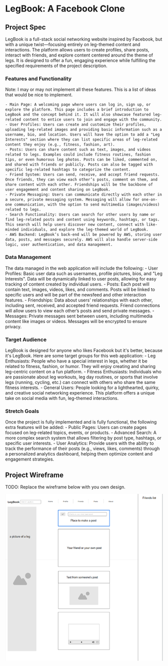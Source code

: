 # LegBook: A Facebook Clone

## Project Spec

LegBook is a full-stack social networking website inspired by Facebook, but with a unique twist—focusing entirely on leg-themed content and interactions. The platform allows users to create profiles, share posts, interact with friends, and explore content centered around the theme of legs. It is designed to offer a fun, engaging experience while fulfilling the specified requirements of the project description.

### Features and Functionality

Note: I may or may not implement all these features. This is a list of ideas that would be nice to implement.

    - Main Page: A welcoming page where users can log in, sign up, or explore the platform. This page includes a brief introduction to LegBook and the concept behind it. It will also showcase featured leg-related content to entice users to join and engage with the community.
    - User Profiles: Users can create and customize their profiles, uploading leg-related images and providing basic information such as a username, bio, and location. Users will have the option to add a "Leg Interests" section where they can list specific areas of leg-related content they enjoy (e.g., fitness, fashion, art).
    - Posts: Users can share content such as text, images, and videos related to legs. Examples could include fitness routines, fashion tips, or even humorous leg photos. Posts can be liked, commented on, and shared with friends or publicly. Posts can also be tagged with specific leg-related hashtags to categorize the content.
    - Friend System: Users can send, receive, and accept friend requests. Once friends, they can view each other’s posts, comment on them, and share content with each other. Friendships will be the backbone of user engagement and content sharing on LegBook.
    - Private Messaging: Users can communicate directly with each other in a secure, private messaging system. Messaging will allow for one-on-one communication, with the option to send multimedia (images/videos) related to legs.
    - Search Functionality: Users can search for other users by name or find leg-related posts and content using keywords, hashtags, or tags. This search will help users discover new content, connect with like-minded individuals, and explore the leg-themed world of LegBook.
    - AWS Backend: LegBook’s back-end will be powered by AWS, storing user data, posts, and messages securely. AWS will also handle server-side logic, user authentication, and data management.

### Data Management

The data managed in the web application will include the following:
    - User Profiles: Basic user data such as usernames, profile pictures, bios, and "Leg Interests". Data will be dynamically linked to user posts, allowing for easy tracking of content created by individual users.
    - Posts: Each post will contain text, images, videos, likes, and comments. Posts will be linked to specific users and will be part of the newsfeed and other interaction features.
    - Friendships: Data about users' relationships with each other, including sent, received, and accepted friend requests. Friend connections will allow users to view each other’s posts and send private messages.
    - Messages: Private messages sent between users, including multimedia content like images or videos. Messages will be encrypted to ensure privacy.

### Target Audience

LegBook is designed for anyone who likes Facebook but it's better, because it's LegBook. Here are some target groups for this web application:
    - Leg Enthusiasts: People who have a special interest in legs, whether it be related to fitness, fashion, or humor. They will enjoy creating and sharing leg-centric content on a fun platform.
    - Fitness Enthusiasts: Individuals who are passionate about leg workouts, leg day routines, or sports that involve legs (running, cycling, etc.) can connect with others who share the same fitness interests.
    - General Users: People looking for a lighthearted, quirky, and creative social networking experience. This platform offers a unique take on social media with fun, leg-themed interactions.

### Stretch Goals

Once the project is fully implemented and is fully functional, the following extra features will be added:
    - Public Pages: Users can create pages focused on leg-related topics, events, or products.
    - Advanced Search: A more complex search system that allows filtering by post type, hashtags, or specific user interests.
    - User Analytics: Provide users with the ability to track the performance of their posts (e.g., views, likes, comments) through a personalized analytics dashboard, helping them optimize content and engagement strategies.


## Project Wireframe

TODO: Replace the wireframe below with you own design.

![wireframe](legbook-image.PNG)
